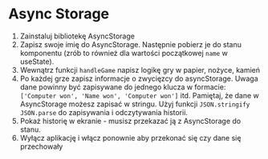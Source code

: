# Async Storage

1. Zainstaluj bibliotekę AsyncStorage
2. Zapisz swoje imię do AsyncStorage. Następnie pobierz je do stanu komponentu (zrób to również dla wartości początkowej `name` w useState).
3. Wewnątrz funkcji `handleGame` napisz logikę gry w papier, nożyce, kamień
4. Po każdej grze zapisz informacje o zwycięzcy do asyncStorage. Uwaga dane powinny być zapisywane do jednego klucza w formacie: `['Computer won', 'Name won', 'Computer won']` itd. Pamiętaj, że dane w AsyncStorage możesz zapisać w stringu. Użyj funkcji `JSON.stringify` `JSON.parse` do zapisywania i odczytywania historii. 
5. Pokaż historię w ekranie - musisz przekazać ją z AsyncStorage do stanu.
6. Wyłącz aplikację i włącz ponownie aby przekonać się czy dane się przechowały

